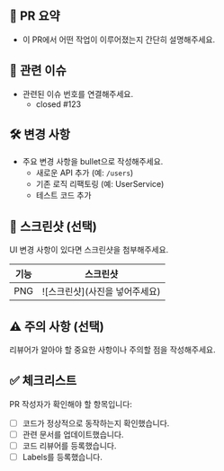 ## 📌 PR 요약
- 이 PR에서 어떤 작업이 이루어졌는지 간단히 설명해주세요.

## 🔗 관련 이슈
- 관련된 이슈 번호를 연결해주세요.
    - closed #123

## 🛠️ 변경 사항
- 주요 변경 사항을 bullet으로 작성해주세요.
    - 새로운 API 추가 (예: `/users`)
    - 기존 로직 리팩토링 (예: UserService)
    - 테스트 코드 추가

## 📸 스크린샷 (선택)
UI 변경 사항이 있다면 스크린샷을 첨부해주세요.

| 기능 | 스크린샷 |
| --- | --- |
| PNG | ![스크린샷](사진을 넣어주세요) |

## ⚠️ 주의 사항 (선택)
리뷰어가 알아야 할 중요한 사항이나 주의할 점을 작성해주세요.

## ✅ 체크리스트
PR 작성자가 확인해야 할 항목입니다:
- [ ] 코드가 정상적으로 동작하는지 확인했습니다.
- [ ] 관련 문서를 업데이트했습니다.
- [ ] 코드 리뷰어를 등록했습니다.
- [ ] Labels를 등록했습니다.